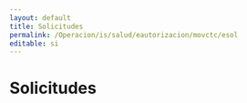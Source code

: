```yaml
---
layout: default
title: Solicitudes
permalink: /Operacion/is/salud/eautorizacion/movctc/esol
editable: si
---
```


# Solicitudes
